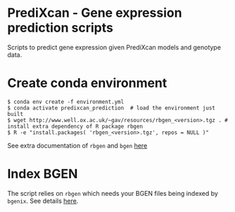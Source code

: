 # PrediXcan - Gene expression prediction scripts

Scripts to predict gene expression given PrediXcan models and genotype data.

# Create conda environment

```
$ conda env create -f environment.yml
$ conda activate predixcan_prediction  # load the environment just built
$ wget http://www.well.ox.ac.uk/~gav/resources/rbgen_<version>.tgz . # install extra dependency of R package rbgen
$ R -e "install.packages( 'rbgen_<version>.tgz', repos = NULL )"
```

See extra documentation of `rbgen` and `bgen` [here](https://bitbucket.org/gavinband/bgen/wiki/browse/)

# Index BGEN

The script relies on `rbgen` which needs your BGEN files being indexed by `bgenix`. 
See details [here](https://bitbucket.org/gavinband/bgen/wiki/bgenix).
